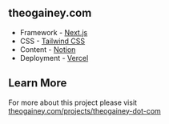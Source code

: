 ## theogainey.com
- Framework - [Next.js](https://nextjs.org/)
- CSS  - [Tailwind CSS](https://tailwindcss.com/)
- Content - [Notion](https://developers.notion.com/)
- Deployment - [Vercel](https://vercel.com/)

## Learn More
For more about this project please visit [theogainey.com/projects/theogainey-dot-com](https://www.theogainey.com/projects/theogainey-dot-com)
